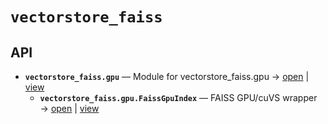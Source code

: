# `vectorstore_faiss`

<!-- START doctoc generated TOC please keep comment here to allow auto update -->
<!-- END doctoc generated TOC please keep comment here to allow auto update -->

## API
- **`vectorstore_faiss.gpu`** — Module for vectorstore_faiss.gpu → [open](vscode://file//home/paul/KGForge/src/vectorstore_faiss/gpu.py:1:1) | [view](gpu.py#L1)
  - **`vectorstore_faiss.gpu.FaissGpuIndex`** — FAISS GPU/cuVS wrapper → [open](vscode://file//home/paul/KGForge/src/vectorstore_faiss/gpu.py:15:1) | [view](gpu.py#L15-L211)
